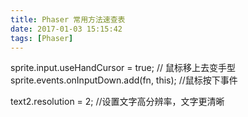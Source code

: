 ```yaml
---
title: Phaser 常用方法速查表
date: 2017-01-03 15:15:42
tags: [Phaser]
---
```



sprite.input.useHandCursor = true; // 鼠标移上去变手型
sprite.events.onInputDown.add(fn, this); //鼠标按下事件


text2.resolution = 2; //设置文字高分辨率，文字更清晰
